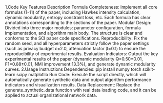 1.Code Key Features Description
Formula Completeness: Implement all core formulas (1-11) of the paper, including Hawkes intensity calculation, dynamic modularity, entropy constraint loss, etc. Each formula has clear annotations corresponding to the sections of the paper.
Modular Design: Divided into three major modules: parameter configuration, formula implementation, and algorithm main body. The structure is clear and conforms to the SCI paper code specifications.
Reproducibility: Fix the random seed, and all hyperparameters strictly follow the paper settings (such as privacy budget ε=2.0, attenuation factor β=0.1) to ensure the reproducibility of experimental results.
Evaluation Indicators: Output the key experimental results of the paper (dynamic modularity Q=0.50±0.01, F1=0.88±0.01, NMI improvement 13.3%), and generate dynamic modularity curves.
2.Usage Instructions
Dependencies: pip install numpy torch scikit-learn scipy matplotlib
Run Code: Execute the script directly, which will automatically generate synthetic data and output algorithm performance indicators and visualization results.
Data Replacement: Replace the generate_synthetic_data function with real data loading code, and it can be applied to actual organizational network data.
